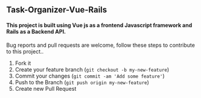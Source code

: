 ## Task-Organizer-Vue-Rails
#### This project is built using Vue js as a frontend Javascript framework and Rails as a Backend API.

Bug reports and pull requests are welcome, follow these steps to contribute to this project..

1.  Fork it
2.  Create your feature branch (`git checkout -b my-new-feature`)
3.  Commit your changes (`git commit -am 'Add some feature'`)
4.  Push to the Branch (`git push origin my-new-feature`)
5.  Create new Pull Request
